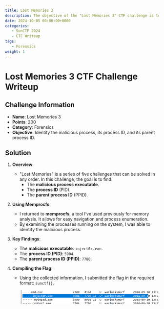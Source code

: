 ```yaml
---
title: Lost Memories 3 
description: The objective of the "Lost Memories 3" CTF challenge is to identify the malicious process, its process ID, and its parent process ID.
date: 2024-10-05 00:00:00+0000
categories:
   - SunCTF 2024
   - CTF Writeup
tags:
   - Forensics
weight: 1     
---
```

# Lost Memories 3 CTF Challenge Writeup

## Challenge Information
- **Name**: Lost Memories 3
- **Points**: 200
- **Category**: Forensics
- **Objective**: Identify the malicious process, its process ID, and its parent process ID.

## Solution

1. **Overview**:
   - "Lost Memories" is a series of five challenges that can be solved in any order. In this challenge, the goal is to find:
     - The **malicious process executable**.
     - The **process ID** (PID).
     - The **parent process ID** (PPID).

2. **Using Memprocfs**:
   - I returned to **memprocfs**, a tool I’ve used previously for memory analysis. It allows for easy navigation and process enumeration.
   - By examining the processes running on the system, I was able to identify the malicious process.

3. **Key Findings**:
   - The **malicious executable**: `inject0r.exe`.
   - The **process ID (PID)**: `5904`.
   - The **parent process ID (PPID)**: `7780`.

4. **Compiling the Flag**:
   - Using the collected information, I submitted the flag in the required format: `sunctf{}`.

      ![Flag](flag.png)
